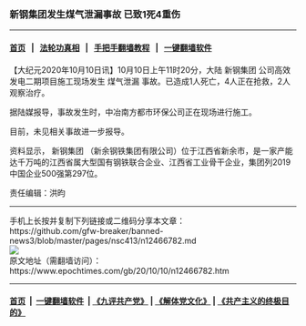 ### 新钢集团发生煤气泄漏事故 已致1死4重伤
------------------------

#### [首页](https://github.com/gfw-breaker/banned-news3/blob/master/README.md) &nbsp;&nbsp;|&nbsp;&nbsp; [法轮功真相](https://github.com/begood0513/basic/blob/master/README.md)  &nbsp;&nbsp;|&nbsp;&nbsp; [手把手翻墙教程](https://github.com/gfw-breaker/guides/wiki)  &nbsp;&nbsp;|&nbsp;&nbsp; [一键翻墙软件](https://github.com/gfw-breaker/nogfw/blob/master/README.md)  



<div><p>
 【大纪元2020年10月10日讯】10月10日上午11时20分，大陆
 <ok href="https://www.epochtimes.com/gb/tag/%E6%96%B0%E9%92%A2%E9%9B%86%E5%9B%A2.html">
  新钢集团
 </ok>
 公司高效发电二期项目施工现场发生
 <ok href="https://www.epochtimes.com/gb/tag/%E7%85%A4%E6%B0%94%E6%B3%84%E6%BC%8F.html">
  煤气泄漏
 </ok>
 事故。已造成1人死亡，4人正在抢救，2人观察治疗。
</p>
<p>
 据陆媒报导，事故发生时，中冶南方都市环保公司正在现场进行施工。
</p>
<p>
 目前，未见相关事故进一步报导。
</p>
<p>
 资料显示，
 <ok href="https://www.epochtimes.com/gb/tag/%E6%96%B0%E9%92%A2%E9%9B%86%E5%9B%A2.html">
  新钢集团
 </ok>
 （新余钢铁集团有限公司）位于江西省新余市，是一家产能达千万吨的江西省属大型国有钢铁联合企业、江西省工业骨干企业，集团列2019中国企业500强第297位。
</p>
<p>
 责任编辑：洪昀
</p>
</div>
<hr/>
手机上长按并复制下列链接或二维码分享本文章：<br/>
https://github.com/gfw-breaker/banned-news3/blob/master/pages/nsc413/n12466782.md <br/>
<a href='https://github.com/gfw-breaker/banned-news3/blob/master/pages/nsc413/n12466782.md'><img src='https://github.com/gfw-breaker/banned-news3/blob/master/pages/nsc413/n12466782.md.png'/></a> <br/>
原文地址（需翻墙访问）：https://www.epochtimes.com/gb/20/10/10/n12466782.htm


------------------------
#### [首页](https://github.com/gfw-breaker/banned-news3/blob/master/README.md) &nbsp;|&nbsp; [一键翻墙软件](https://github.com/gfw-breaker/nogfw/blob/master/README.md) &nbsp;| [《九评共产党》](https://github.com/gfw-breaker/9ping.md/blob/master/README.md#九评之一评共产党是什么) | [《解体党文化》](https://github.com/gfw-breaker/jtdwh.md/blob/master/README.md) | [《共产主义的终极目的》](https://github.com/gfw-breaker/gczydzjmd.md/blob/master/README.md)


<img src='http://gfw-breaker.win/banned-news3/pages/nsc413/n12466782.md' width='0px' height='0px'/>